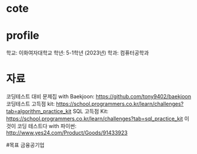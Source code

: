 # cote

# profile
학교: 이화여자대학교
학년: 5-1학년 (2023년)
학과: 컴퓨터공학과

# 자료
코딩테스트 대비 문제집 with Baekjoon: https://github.com/tony9402/baekjoon
코딩테스트 고득점 kit: https://school.programmers.co.kr/learn/challenges?tab=algorithm_practice_kit
SQL 고득점 Kit: https://school.programmers.co.kr/learn/challenges?tab=sql_practice_kit
이것이 코딩 테스트다 with 파이썬: http://www.yes24.com/Product/Goods/91433923

#목표
금융공기업
